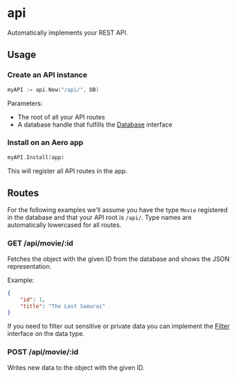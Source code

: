 # api

Automatically implements your REST API.

## Usage

### Create an API instance

```go
myAPI := api.New("/api/", DB)
```

Parameters:

* The root of all your API routes
* A database handle that fulfills the [Database](Database.go) interface

### Install on an Aero app

```go
myAPI.Install(app)
```

This will register all API routes in the app.

## Routes

For the following examples we'll assume you have the type `Movie` registered in the database and that your API root is `/api/`. Type names are automatically lowercased for all routes.

### GET /api/movie/:id

Fetches the object with the given ID from the database and shows the JSON representation.

Example:

```json
{
	"id": 1,
	"title": "The Last Samurai"
}
```

If you need to filter out sensitive or private data you can implement the [Filter](Filter.go) interface on the data type.

### POST /api/movie/:id

Writes new data to the object with the given ID.
